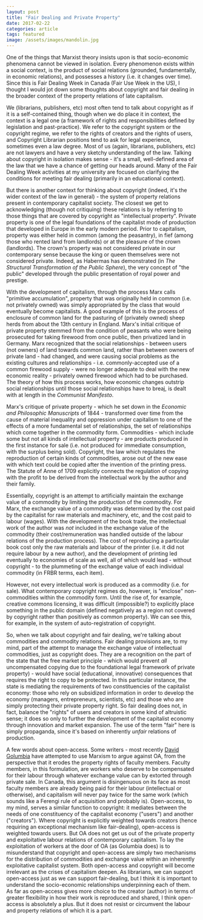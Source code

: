 ```yaml
---
layout: post
title: "Fair Dealing and Private Property"
date: 2017-02-22
categories: article
tags: featured
image: /assets/images/mandolin.jpg
---
```


One of the things that Marxist theory insists upon is that
socio-economic phenomena cannot be viewed in isolation. Every phenomenon
exists within a social context, is the product of social relations
(grounded, fundamentally, in economic relations), and possesses a
history (i.e. it changes over time). Since this is Fair Dealing Week in
Canada (Fair Use Week in the US), I thought I would jot down some
thoughts about copyright and fair dealing in the broader context of the
property relations of late capitalism.

We (librarians, publishers, etc) most often tend to talk about copyright as if it
is a self-contained thing, though when we do place it in context, the
context is a legal one (a framework of rights and responsibilities defined by legislation and
past-practice). We refer to the copyright system or the
copyright regime, we refer to the rights of creators and the rights of
users, and Copyright Librarian positions tend to ask for legal
experience, sometimes even a law degree. Most of us (again, librarians,
publishers, etc) are not lawyers and have a very sketchy understanding
of the law. Talking about copyright in isolation makes sense - it's a
small, well-defined area of the law that we have a chance of getting our
heads around. Many of the Fair Dealing Week activities at my university
are focused on clarifying the conditions for meeting fair dealing
(primarily in an educational context).

But there is another context for thinking about copyright (indeed, it's
the wider context of the law in general) - the system of property
relations present in contemporary capitalist society. The closest we get
to acknowledging (though not critiquing) these relations is by referring
to those things that are covered by copyright as "intellectual
property". Private property is one of the legal foundations of the
capitalist mode of production that developed in Europe in the early
modern period. Prior to capitalism, property was either held in common
(among the peasantry), in fief (among those who rented land from
landlords) or at the pleasure of the crown (landlords). The crown's
property was not considered private in our contemporary sense because
the king or queen themselves were not considered private. Indeed, as
Habermas has demonstrated (in *The Structural Transformation of the
Public Sphere*), the very concept of "the public" developed
through the public presentation of royal power and prestige.

With the development of capitalism, through the process Marx calls
"primitive accumulation", property that was originally held in common
(i.e. not privately owned) was simply appropriated by the class that
would eventually become capitalists. A good example of this is the
process of enclosure of common land for the pasturing of (privately owned)
sheep herds from about the 13th century in England. Marx's initial
critique of private property stemmed from the condition of peasants who
were being prosecuted for taking firewood from once public, then
privatized land in Germany. Marx recognized that the social
relationships - between users (not owners) of land towards common land,
rather than between owners of private land - had changed, and were
causing social problems as the existing cultures and relationships -
i.e. commonly-accepted use of a common firewood supply - were no longer
adequate to deal with the new economic reality - privately owned
firewood which had to be purchased. The theory of how this process
works, how economic changes outstrip social relationships until those
social relationships have to breaj, is dealt with at length in the
*Communist Manifesto*.

Marx's critique of private property - which he set down in the *Economic
and Philosophic Manuscripts* of 1844 - transformed over time from the
cause of material inequality and oppression under capitalism to one of
the effects of a more fundamental set of relationships, the set of
relationships which come together in the commodity form. Commodities -
which include some but not all kinds of intellectual property - are
products produced in the first instance for sale (i.e. not produced for
immediate consumption, with the surplus being sold). Copyright, the
law which regulates the reproduction of certain kinds of commodities,
arose out of the new ease with which text could be copied after the
invention of the printing press. The Statute of Anne of 1709 explicitly
connects the regulation of copying with the profit to be derived from
the intellectual work by the author and their family.

Essentially, copyright is an attempt to artificially maintain the
exchange value of a commodity by limiting the production of the
commodity. For Marx, the exchange value of a commodity was determined by
the cost paid by the capitalist for raw materials and machinery, etc,
and the cost paid to labour (wages). With the development of the book
trade, the intellectual work of the author was *not* included in the
exchange value of the commodity (their cost/remuneration was handled
outside of the labour relations of the production process). The cost of reproducing a particular
book cost only the raw materials and labour of the printer (i.e. it did
not require labour by a new author), and the development of printing led
eventually to economies of scale as well, all of which would lead -
without copyright - to the plummeting of the exchange value of each
individual commodity (in FRBR terms, each item).

However, not every intellectual work is produced as a commodity (i.e.
for sale). What contemporary copyright regimes do, however, is "enclose"
non-commodities within the commodity form. Until the rise of, for
example, creative commons licensing, it was difficult (impossible?) to
explicitly place something in the public domain (defined negatively as a
region not covered by copyright rather than positively as common
property). We can see this, for example, in the system of
auto-registration of copyright.

So, when we talk about copyright and fair dealing, we're talking about
commodities and commodity relations. Fair dealing provisions are, to my
mind, part of the attempt to manage the exchange value of intellectual
commodities, just as copyright does. They are a recognition on the part
of the state that the free market principle - which would prevent *all*
uncompensated copying due to the foundational legal framework of private
property) - would have social (educational, innovative) consequences
that requires the right to copy to be protected. In this particular
instance, the state is mediating the requirements of two constituencies
of the capitalist economy: those who rely on subsidized information in
order to develop the economy (managers, entrepreneurs, scientists, etc)
and those who are simply protecting their private property right. So
fair dealing does not, in fact, balance the "rights" of users and
creators in some kind of altruistic sense; it does so only to further
the development of the capitalist economy through innovation and market
expansion. The use of the term "fair" here is simply propaganda, since
it's based on inherently *unfair* relations of production.

A few words about open-access. Some writers - most recently [David
Golumbia](http://ices.library.ubc.ca/index.php/workplace/article/view/186213) have attempted to use
Marxism to argue against OA, from the perspective that it erodes the
property rights of faculty members. Faculty members, in this
formulation, are workers who deserve to be compensated for their labour
through whatever exchange value can by extorted through private sale. In
Canada, this argument is disingenuous on its face as most faculty
members are already being paid for their labour (intellectual or
otherwise), and capitalism will never pay twice for the same work (which
sounds like a Ferengi rule of acquisition and probably is). Open-access,
to my mind, serves a similar function to copyright: it mediates between
the needs of one constituency of the capitalist economy ("users") and
another ("creators"). Where copyright is explicitly weighted towards
creators (hence requiring an exceptional mechanism like fair-dealing),
open-access is weighted towards users. But OA does not get us out of the
private property and exploitative labour relations of contemporary
capitalism. To lay the exploitation of workers at the door of OA (as
Golumbia does) is to misunderstand that copyright and open-access are
simply two mechanisms for the distribution of commodities and exchange
value within an inherently exploitative capitalist system. Both
open-access and copyright will become irrelevant as the crises of
capitalism deepen. As librarians, we can support open-access just as we
can support fair-dealing, but I think it is important to understand the
socio-economic relationships underpinning each of them. As far as
open-access gives more choice to the creator (author) in terms of
greater flexibility in how their work is reproduced and shared, I think
open-access is absolutely a plus. But it does not resist or circumvent
the labour and property relations of which it is a part.
